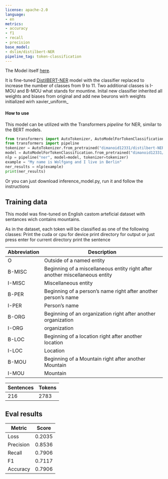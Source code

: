 ```yaml
---
license: apache-2.0
language:
- en
metrics:
- accuracy
- f1
- recall
- precision
base_model:
- dslim/distilbert-NER
pipeline_tag: token-classification
---
```

The Model itself [here](https://huggingface.co/dimanoid12331/distilbert-NER_finetuned_on_mountines).

It is fine-tuned [DistilBERT-NER](https://huggingface.co/dslim/distilbert-NER) model with the classifier replaced to increase the number of classes from 9 to 11. Two additional classes is I-MOU and B-MOU what stands for mountine.
Inital new classifier inherited all weights and biases from original and add new beurons wirh weights initialized wirh xavier_uniform_

#### How to use

This model can be utilized with the Transformers *pipeline* for NER, similar to the BERT models.

```python
from transformers import AutoTokenizer, AutoModelForTokenClassification
from transformers import pipeline
tokenizer = AutoTokenizer.from_pretrained("dimanoid12331/distilbert-NER_finetuned_on_mountines")
model = AutoModelForTokenClassification.from_pretrained("dimanoid12331/distilbert-NER_finetuned_on_mountines")
nlp = pipeline("ner", model=model, tokenizer=tokenizer)
example = "My name is Wolfgang and I live in Berlin"
ner_results = nlp(example)
print(ner_results)
```

Or you can just download inference_model.py, run it and follow the instructions

## Training data

This model was fine-tuned on English castom arteficial dataset with sentances wich contains mountains. 

As in the dataset, each token will be classified as one of the following classes:
Print the cuda or cpu for device
print directory for output or just press enter for current directory
print the sentence

Abbreviation|Description
-|-
O|Outside of a named entity
B-MISC |Beginning of a miscellaneous entity right after another miscellaneous entity
I-MISC | Miscellaneous entity
B-PER |Beginning of a person’s name right after another person’s name
I-PER |Person’s name
B-ORG |Beginning of an organization right after another organization
I-ORG |organization
B-LOC |Beginning of a location right after another location
I-LOC |Location
B-MOU |Beginning of a Mountain right after another Mountain
I-MOU |Mountain

Sentences |Tokens
-|-
216 |2783


## Eval results
| Metric     | Score |
|------------|-------|
| Loss       | 0.2035|
| Precision  | 0.8536|
| Recall     | 0.7906|
| F1         | 0.7117|
| Accuracy   | 0.7906|

